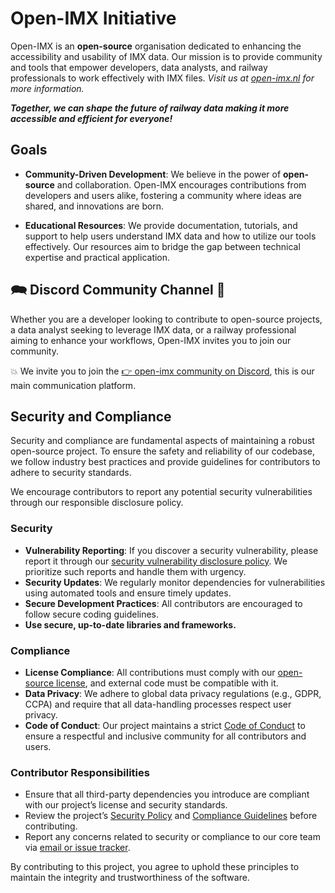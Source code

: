 
# Open-IMX Initiative

Open-IMX is an **open-source** organisation dedicated to enhancing the accessibility and usability of IMX data. 
Our mission is to provide community and tools that empower developers, data analysts, and railway professionals to work effectively with IMX files. 
*Visit us at [open-imx.nl](https://open-imx.nl) for more information.*

***Together, we can shape the future of railway data making it more accessible and efficient for everyone!***

## Goals

-   **Community-Driven Development**: We believe in the power of **open-source** and collaboration. Open-IMX encourages contributions from developers and users alike, fostering a community where ideas are shared, and innovations are born.

-    **Educational Resources**: We provide documentation, tutorials, and support to help users understand IMX data and how to utilize our tools effectively. Our resources aim to bridge the gap between technical expertise and practical application.

## 🗪 Discord Community Channel 🤝

Whether you are a developer looking to contribute to open-source projects, a data analyst seeking to leverage IMX data, or a railway professional aiming to enhance your workflows, Open-IMX invites you to join our community. 

💥 We invite you to join the [👉 open-imx community on Discord](https://discord.gg/wBses7bPFg), this is our main communication platform.

## Security and Compliance
Security and compliance are fundamental aspects of maintaining a robust open-source project. To ensure the safety and reliability of our codebase, we follow industry best practices and provide guidelines for contributors to adhere to security standards.

We encourage contributors to report any potential security vulnerabilities through our responsible disclosure policy.

### Security
- **Vulnerability Reporting**: If you discover a security vulnerability, please report it through our [security vulnerability disclosure policy](link-to-policy). We prioritize such reports and handle them with urgency.
- **Security Updates**: We regularly monitor dependencies for vulnerabilities using automated tools and ensure timely updates.
- **Secure Development Practices**: All contributors are encouraged to follow secure coding guidelines.
- **Use secure, up-to-date libraries and frameworks.**
  
### Compliance
- **License Compliance**: All contributions must comply with our [open-source license](link-to-license), and external code must be compatible with it.
- **Data Privacy**: We adhere to global data privacy regulations (e.g., GDPR, CCPA) and require that all data-handling processes respect user privacy.
- **Code of Conduct**: Our project maintains a strict [Code of Conduct](link-to-code-of-conduct) to ensure a respectful and inclusive community for all contributors and users.
  
### Contributor Responsibilities
- Ensure that all third-party dependencies you introduce are compliant with our project’s license and security standards.
- Review the project’s [Security Policy](link-to-security-policy) and [Compliance Guidelines](link-to-compliance-guidelines) before contributing.
- Report any concerns related to security or compliance to our core team via [email or issue tracker](link-to-contact-info).

By contributing to this project, you agree to uphold these principles to maintain the integrity and trustworthiness of the software.


